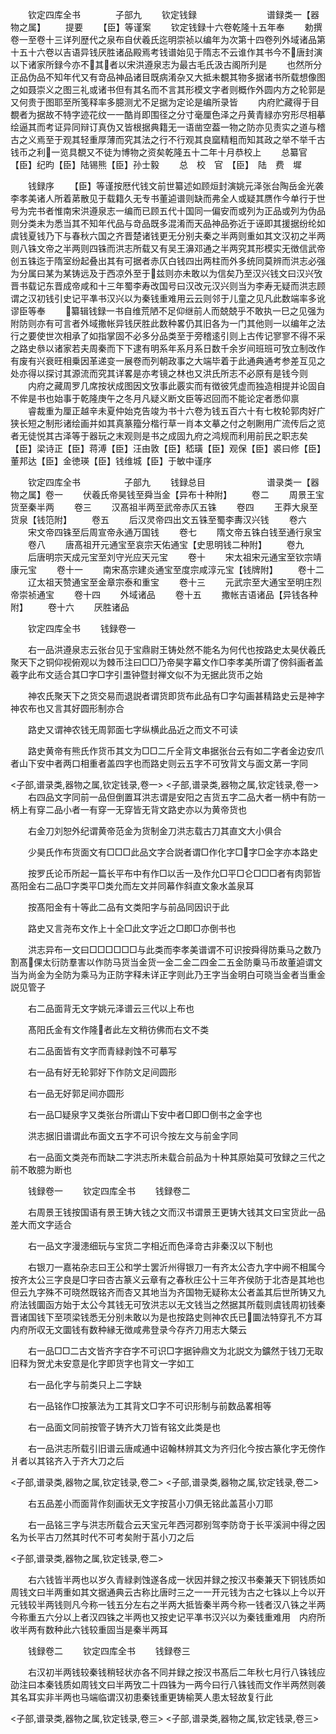<!-- { "loadSidebar": true } -->
　　钦定四库全书　　　　子部九
　　钦定钱録　　　　　　　　谱録类一【器物之属】
　　提要
　　【臣】等谨案
　　钦定钱録十六卷乾隆十五年奉
　　勅撰卷一至卷十三详列歴代之泉布自伏羲氏迄明崇祯以编年为次第十四卷列外域诸品第十五十六卷以吉语异钱厌胜诸品殿焉考钱谱始见于隋志不云谁作其书今不唐封演以下诸家所録今亦不其者以宋洪遵泉志为最古毛氏汲古阁所刋是
　　也然所分正品伪品不知年代又有竒品神品诸目既病淆杂又大抵未覩其物多据诸书所载想像图之如聂崇义之图三礼或诸书但有其名而不言其形模文字者则概作外圆内方之轮郭是又何贵于图耶至所笺释率多臆测尤不足据为定论是编所录皆
　　内府贮藏得于目覩者为据故不特字迹花纹一一酷肖即围径之分寸毫厘色泽之丹黄青緑亦穷形尽相摹绘逼其而考证异同辩订真伪又皆根据典籍无一语凿空葢一物之防亦见责实之道与稽古之义焉至于观其轻重厚薄而究其法之行不行观其良窳精粗而知其政之举不举千古钱币之利一览具覩又不徒为博物之资矣乾隆五十二年十月恭校上
　　总纂官【臣】纪昀【臣】陆锡熊【臣】孙士毅
　　总　校　官　【臣】　陆　费　墀




　　钱録序
　　【臣】等谨按厯代钱文前世纂述如顾烜封演姚元泽张台陶岳金光袭李孝美诸人所着苐散见于载籍久无专书董逌谱则缺而弗全人或疑其赝作今单行于世号为完书者惟南宋洪遵泉志一编而已顾五代十国同一偏安而或列为正品或列为伪品则分类未为悉当其不知年代品与竒品既多混淆而天品神品弥近于诬即其援据纷纶如虞钱夏钱乃下与春秋六国之齐晋楚诸钱更无分别夫秦之半两则重如其文汉初之半两则八铢文帝之半两则四铢而洪志所载又有吴王濞邓通之半两究其形模实无徴信武帝创五铢迄于隋室纷起叠出其有可据者赤仄白钱四出两柱而外多统同莫辨而洪志必强为分属曰某为某铸远及于西凉外至于兹则亦未敢以为信矣乃至汉兴钱文曰汉兴攷晋书载记东晋成帝咸和十三年蜀李寿改国号曰汉改元汉兴则当为李寿无疑而洪志顾谓之汉初钱引史记平凖书汉兴以为秦钱重难用云云则邻于儿童之见凡此数端率多讹谬臣等奉
　　纂辑钱録一书自维荒陋不足仰继前人而兢兢乎不敢执一巳之见强为附防则亦有可言者外域撒帐异钱厌胜此数种畧仍其旧各为一门其他则一以编年之法行之要使世次相承了如指掌固不必多分品类至于旁稽逺引则上古传记寥寥不得不采之路史叅以诸家若夫周秦而下下逮有明系年系月系日数千余岁间班班可攷立制改作有废有兴衰旺相乗因革递变一展卷而列朝政事之大端毕着于此通典通考参差互见之处亦得以探讨其源流而究其详畧是亦考镜之林也又洪氏所志不必原有是钱今则
　　内府之藏周罗几席按状成图因文攷事此覈实而有徴彼凭虚而独造相提并论固自不侔是书也始事于乾隆庚午之冬月凡疑义断文臣等迟回而不能论定者悉仰禀
　　睿裁重为厘正越辛未夏仲始克告竣为书十六卷为钱五百六十有七枚轮郭肉好广狭长短之制形诸绘画并如其真篆籀分楷行草一肖本文摹之付之剞劂用广流传后之览者无徒悦其古泽等于器玩之末观则是书之成固九府之鸿规而利用前民之职志矣【臣】梁诗正【臣】蒋溥【臣】汪由敦【臣】嵇璜【臣】观保【臣】裘曰修【臣】董邦达【臣】金徳瑛【臣】钱维城【臣】于敏中谨序





　　钦定四库全书　　　　　子部九
　　钱録总目　　　　　　　谱录类一【器物之属】卷一
　　伏羲氏帝昊钱至舜当金【异布十种附】
　　卷二
　　周景王宝货至秦半两
　　卷三
　　汉髙祖半两至武帝赤仄五铢
　　卷四
　　王莽大泉至货泉【钱笵附】
　　卷五
　　后汉灵帝四出文五铢至蜀李夀汉兴钱
　　卷六
　　宋文帝四铢至后周宣帝永通万国钱
　　卷七
　　隋文帝五铢白钱至通行泉宝
　　卷八
　　唐髙祖开元通宝至哀宗天佑通宝【史思明钱二种附】
　　卷九
　　后唐明宗天成元宝至刘守光应天元宝
　　卷十
　　宋太祖宋元通宝至钦宗靖康元宝
　　卷十一
　　南宋髙宗建炎通宝至度宗咸淳元宝【钱牌附】
　　卷十二
　　辽太祖天赞通宝至金章宗泰和重宝
　　卷十三
　　元武宗至大通宝至明庄烈帝崇祯通宝
　　卷十四
　　外域诸品
　　卷十五
　　撒帐吉语诸品【异钱各种附】
　　卷十六
　　厌胜诸品














　　钦定四库全书
　　钱録卷一






　　右一品洪遵泉志云张台见于宝鼎尉王铸处然不能名为何代也按路史太昊伏羲氏聚天下之铜仰视俯观以为棘币注曰□□乃帝昊字幕文作□李孝美所谓了傍斜画者盖羲字此布文适合其□字□字引盄钟暨封禅文似不为无据此货币之始











　　神农氏聚天下之货交易而退説者谓货即货布此品有□字勾画甚精路史云是神字神农布也又言其好圆形制亦合













　　路史又谓神农钱无周郭面七字纵横此品近之而文不可读














　　路史黄帝有熊氏作货币其文为□□二斤全背文串据张台云有如二字者金边安爪者山下安中者两口相重者盖四字也而路史则云五字不可攷背文与面文苐一字同




<子部,谱录类,器物之属,钦定钱录,卷一>
<子部,谱录类,器物之属,钦定钱录,卷一>
　　右四品文字同前一品但倒置耳洪志谓是安阳之吉货五字二品大者一柄中有防一柄上有穿二品小者一有穿一无穿皆无背文路史亦以为黄帝货也





















　　右金刀刘恕外纪谓黄帝范金为货制金刀洪志载古刀其直文大小俱合














　　少昊氏作布货面文有□□□此品文字合説者谓□作化字□字□金字亦本路史














　　按罗氏论币所起一篇长平布中有作□以舌一及作允□平□仑□□□者有肉郭皆髙阳金右二品□字类平□类允而左文并同幕作斜直文象水盖泉耳













　　按髙阳金有十等此二品有文类阳字与前品同因识于此














　　路史又言尧布文作上十全□此文字近之□即□亦倒书也














　　洪志异布一文曰□□□□□□与此类而李孝美谱谓不可识按舜得防乗马之数乃割髙倮太衍防羣害以作防马货当金货一金二金二四金二五金防乗马币故董逌谓文当为尚金为全防为乘马为正防字释未详正字则此乃王字当金明白可晓当金者当重金説见管子










　　右二品面背无文字姚元泽谱云三代以上布也















　　髙阳氏金有文作隆者此左文稍彷佛而右文不类















　　右二品面皆有文字而青緑剥蚀不可摹写















　　右一品有好无轮郭好下作防文足间圆形















　　右一品无好郭足间亦圆形















　　右一品□疑泉字又类张台所谓山下安中者□即□倒书之金字也














　　洪志据旧谱谓此布面文五字不可识今按左文与前金字同














　　右一品面文类尧布而缺二字洪志所未载合前品为十种其原始莫可攷録之三代之前不敢臆为断也





　　钱録卷一
　　钦定四库全书
　　钱録卷二






　　右周景王钱按国语有景王铸大钱之文而汉书谓景王更铸大钱其文曰宝货此一品差大而文字适合














　　右一品文字漫漶细玩与宝货二字相近而色泽竒古非秦汉以下制也














　　右银刀一嘉祐杂志曰王公和学士罢沂州得银刀一有齐太公杏九字中阙不相属今按齐太公三字良是□字曰杏古篆义云章有之春秋庄公十三年齐侯防于北杏是其地也但云九字殊不可晓然既铭齐而杏又其地当为齐国物无疑称太公者盖其后世所铸又九府法钱圜函方始于太公今其钱无可攷洪志以无文钱当之然据其所载则虞钱周初钱秦晋诸国钱下至项梁钱悉无分别未敢以为是也按路史则神农氏已圜法特穿孔不方耳内府所収无文圜钱有数种縁无徴咸弗登录今存齐刀用志大槩云






















　　右一品□□二古文皆齐字夻字不可识□字据钟鼎文为北説文为鑛然于钱刀无取旧释为贺尤未安意是化字即货字也背文一字如工













　　右一品化字与前类只上二字缺















　　右一品铭作□按篆法为工其背文□字不可识形制与前数品畧相等














　　右一品面文同前按管子铸齐大刀皆有铭文此类是也














　　右一品洪志所载引旧谱云唐咸通中诏翰林辨其文为齐归化今按古篆化字无傍作爿者以其铭齐入于齐大刀之后





<子部,谱录类,器物之属,钦定钱录,卷二>
<子部,谱录类,器物之属,钦定钱录,卷二>








　　右五品差小而面背作刻画状无文字按莒小刀俱无铭此盖莒小刀耶














　　右一品铭三字与洪志所载合云天宝元年西河郡别驾李防竒于长平溪涧中得之因名为长平古刀然其时代不可考矣附于莒小刀之后





<子部,谱录类,器物之属,钦定钱录,卷二>








　　右六钱皆半两也以岁久青緑剥蚀遂各成一状因并録之按汉书秦兼天下铜钱质如周钱文曰半两重如其文据通典云古称比唐时三之一一开元钱为古之七铢以上今以开元钱较半两钱则凡今称一钱五分左右之半两大抵皆秦半两今称一钱者汉八铢之半两今称重五六分以上者汉四铢之半两也又按史记平凖书汉兴以为秦钱重难用　内府所收半两有数种此六钱较重固当是秦半两耳















　　钱録卷二
　　钦定四库全书
　　钱録卷三






















　　右汉初半两钱较秦钱稍轻状亦各不同并録之按汉书髙后二年秋七月行八铢钱应劭注曰本秦钱质如周钱文曰半两攷二十四铢为一两今曰行八铢钱而文作半两然则袭其名耳实非半两也马端临谓汉初患秦钱重更铸榆荚人患太轻故复行此



<子部,谱录类,器物之属,钦定钱录,卷三>
<子部,谱录类,器物之属,钦定钱录,卷三>
